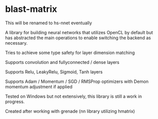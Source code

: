 # blast-matrix

This will be renamed to hs-nnet eventually

A library for building neural networks that utilizes OpenCL by default but has abstracted
the main operations to enable switching the backend as necessary.

Tries to achieve some type safety for layer dimension matching

Supports convolution and fullyconnected / dense layers

Supports Relu, LeakyRelu, Sigmoid, Tanh layers

Supports Adam / Momentum / SGD / RMSProp optimizers with Demon momentum adjustment if applied

Tested on Windows but not extensively, this library is still a work in progress.

Created after working with grenade (nn library utilizing hmatrix)
